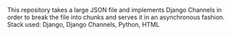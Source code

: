 This repository takes a large JSON file and implements Django Channels in order to break the file into chunks and serves it in an asynchronous fashion.
Stack used: Django, Django Channels, Python, HTML 
